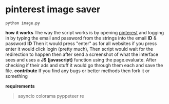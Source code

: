 # pinterest image saver
``python image.py``


**how it works**
	The way the script works is by opening [pinterest](https://www.pinterest.com)
	and logging in by typing the email and password from the strings into the email **ID** & password **ID** Then it would press "enter" as for all websites if you press enter it would click login (pretty much), Then script would wait for the redirection to happen then after send a screenshot of what the interface sees and uses a **JS (javascript)** function using the page.evaluate. After checking if their ads and stuff it would go through them each and save the file.
**contribute**
	If you find any bugs or better methods then fork it or something
	
**requirements**
> asyncio
> colorama
> pyppeteer
> re


